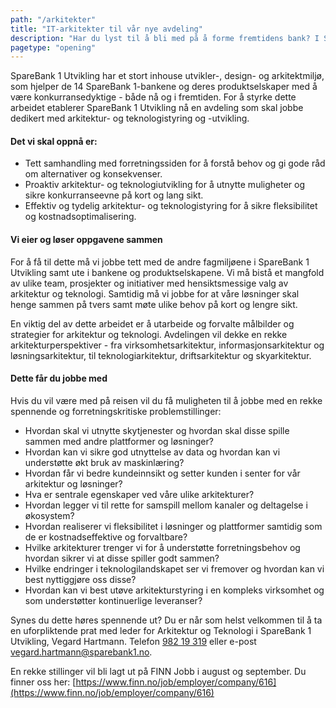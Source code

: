 ```yaml
---
path: "/arkitekter"
title: "IT-arkitekter til vår nye avdeling"
description: "Har du lyst til å bli med på å forme fremtidens bank? I SpareBank 1s utviklingsselskap etablerer vi nå en arkitekturavdeling som skal sette retning og løfte oss inn i vår teknologiske fremtid."
pagetype: "opening"
---
```


SpareBank 1 Utvikling har et stort inhouse utvikler-, design- og arkitektmiljø, som hjelper de 14 SpareBank 1-bankene og deres produktselskaper med å være konkurransedyktige - både nå og i fremtiden. For å styrke dette arbeidet etablerer SpareBank 1 Utvikling nå en avdeling som skal jobbe dedikert med arkitektur- og teknologistyring og -utvikling.

#### Det vi skal oppnå er:

*	Tett samhandling med forretningssiden for å forstå behov og gi gode råd om alternativer og konsekvenser.
*	Proaktiv arkitektur- og teknologiutvikling for å utnytte muligheter og sikre konkurranseevne på kort og lang sikt.
*	Effektiv og tydelig arkitektur- og teknologistyring for å sikre fleksibilitet og kostnadsoptimalisering.

#### Vi eier og løser oppgavene sammen

For å få til dette må vi jobbe tett med de andre fagmiljøene i SpareBank 1 Utvikling samt ute i bankene og produktselskapene. Vi må bistå et mangfold av ulike team, prosjekter og initiativer med hensiktsmessige valg av arkitektur og teknologi. Samtidig må vi jobbe for at våre løsninger skal henge sammen på tvers samt møte ulike behov på kort og lengre sikt.

En viktig del av dette arbeidet er å utarbeide og forvalte målbilder og strategier for arkitektur og teknologi. Avdelingen vil dekke en rekke arkitekturperspektiver - fra virksomhetsarkitektur, informasjonsarkitektur og løsningsarkitektur, til teknologiarkitektur, driftsarkitektur og skyarkitektur.

#### Dette får du jobbe med

Hvis du vil være med på reisen vil du få muligheten til å jobbe med en rekke spennende og forretningskritiske problemstillinger:

* Hvordan skal vi utnytte skytjenester og hvordan skal disse spille sammen med andre plattformer og løsninger?
* Hvordan kan vi sikre god utnyttelse av data og hvordan kan vi understøtte økt bruk av maskinlæring?
* Hvordan får vi bedre kundeinnsikt og setter kunden i senter for vår arkitektur og løsninger?
* Hva er sentrale egenskaper ved våre ulike arkitekturer?
* Hvordan legger vi til rette for samspill mellom kanaler og deltagelse i økosystem?
* Hvordan realiserer vi fleksibilitet i løsninger og plattformer samtidig som de er kostnadseffektive og forvaltbare?
* Hvilke arkitekturer trenger vi for å understøtte forretningsbehov og hvordan sikrer vi at disse spiller godt sammen?
* Hvilke endringer i teknologilandskapet ser vi fremover og hvordan kan vi best nyttiggjøre oss disse?
* Hvordan kan vi best utøve arkitekturstyring i en kompleks virksomhet og som understøtter kontinuerlige leveranser?

Synes du dette høres spennende ut? Du er når som helst velkommen til å ta en uforpliktende prat med leder for Arkitektur og Teknologi i SpareBank 1 Utvikling, Vegard Hartmann. Telefon [982 19 319](tel:+4798219319) eller e-post [vegard.hartmann@sparebank1.no](mailto:vegard.hartmann@sparebank1.no).

En rekke stillinger vil bli lagt ut på FINN Jobb i august og september. Du finner oss her: [https://www.finn.no/job/employer/company/616](https://www.finn.no/job/employer/company/616)
